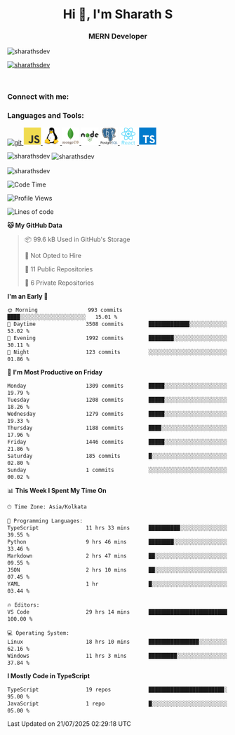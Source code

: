 <h1 align="center">Hi 👋, I'm Sharath S</h1>
<h3 align="center">MERN Developer</h3>

<p align="left"> <img src="https://komarev.com/ghpvc/?username=sharathsdev&label=Profile%20views&color=0e75b6&style=flat" alt="sharathsdev" /> </p>

<p align="left"> <a href="https://github.com/ryo-ma/github-profile-trophy"><img src="https://github-profile-trophy.vercel.app/?username=sharathsdev" alt="sharathsdev" /></a> </p>

<p align="left"> <a href="https://twitter.com/" target="blank"><img src="https://img.shields.io/twitter/follow/?logo=twitter&style=for-the-badge" alt="" /></a> </p>

<h3 align="left">Connect with me:</h3>
<p align="left">
</p>

<h3 align="left">Languages and Tools:</h3>
<p align="left"> <a href="https://git-scm.com/" target="_blank" rel="noreferrer"> <img src="https://www.vectorlogo.zone/logos/git-scm/git-scm-icon.svg" alt="git" width="40" height="40"/> </a> <a href="https://developer.mozilla.org/en-US/docs/Web/JavaScript" target="_blank" rel="noreferrer"> <img src="https://raw.githubusercontent.com/devicons/devicon/master/icons/javascript/javascript-original.svg" alt="javascript" width="40" height="40"/> </a> <a href="https://www.linux.org/" target="_blank" rel="noreferrer"> <img src="https://raw.githubusercontent.com/devicons/devicon/master/icons/linux/linux-original.svg" alt="linux" width="40" height="40"/> </a> <a href="https://www.mongodb.com/" target="_blank" rel="noreferrer"> <img src="https://raw.githubusercontent.com/devicons/devicon/master/icons/mongodb/mongodb-original-wordmark.svg" alt="mongodb" width="40" height="40"/> </a> <a href="https://nodejs.org" target="_blank" rel="noreferrer"> <img src="https://raw.githubusercontent.com/devicons/devicon/master/icons/nodejs/nodejs-original-wordmark.svg" alt="nodejs" width="40" height="40"/> </a> <a href="https://www.postgresql.org" target="_blank" rel="noreferrer"> <img src="https://raw.githubusercontent.com/devicons/devicon/master/icons/postgresql/postgresql-original-wordmark.svg" alt="postgresql" width="40" height="40"/> </a> <a href="https://reactjs.org/" target="_blank" rel="noreferrer"> <img src="https://raw.githubusercontent.com/devicons/devicon/master/icons/react/react-original-wordmark.svg" alt="react" width="40" height="40"/> </a> <a href="https://www.typescriptlang.org/" target="_blank" rel="noreferrer"> <img src="https://raw.githubusercontent.com/devicons/devicon/master/icons/typescript/typescript-original.svg" alt="typescript" width="40" height="40"/> </a> </p>

<p><img align="left" src="https://github-readme-stats.vercel.app/api/top-langs?username=sharathsdev&show_icons=true&locale=en&layout=compact" alt="sharathsdev" /></p>

<p>&nbsp;<img align="center" src="https://github-readme-stats.vercel.app/api?username=sharathsdev&show_icons=true&locale=en" alt="sharathsdev" /></p>

<p><img align="center" src="https://github-readme-streak-stats.herokuapp.com/?user=sharathsdev&" alt="sharathsdev" /></p>
 
 <!--START_SECTION:waka-->
![Code Time](http://img.shields.io/badge/Code%20Time-930%20hrs%2043%20mins-blue)

![Profile Views](http://img.shields.io/badge/Profile%20Views-0-blue)

![Lines of code](https://img.shields.io/badge/From%20Hello%20World%20I%27ve%20Written-7.0%20million%20lines%20of%20code-blue)

**🐱 My GitHub Data** 

> 📦 99.6 kB Used in GitHub's Storage 
 > 
> 🚫 Not Opted to Hire
 > 
> 📜 11 Public Repositories 
 > 
> 🔑 6 Private Repositories 
 > 
**I'm an Early 🐤** 

```text
🌞 Morning                993 commits         ████░░░░░░░░░░░░░░░░░░░░░   15.01 % 
🌆 Daytime                3508 commits        █████████████░░░░░░░░░░░░   53.02 % 
🌃 Evening                1992 commits        ████████░░░░░░░░░░░░░░░░░   30.11 % 
🌙 Night                  123 commits         ░░░░░░░░░░░░░░░░░░░░░░░░░   01.86 % 
```
📅 **I'm Most Productive on Friday** 

```text
Monday                   1309 commits        █████░░░░░░░░░░░░░░░░░░░░   19.79 % 
Tuesday                  1208 commits        █████░░░░░░░░░░░░░░░░░░░░   18.26 % 
Wednesday                1279 commits        █████░░░░░░░░░░░░░░░░░░░░   19.33 % 
Thursday                 1188 commits        ████░░░░░░░░░░░░░░░░░░░░░   17.96 % 
Friday                   1446 commits        █████░░░░░░░░░░░░░░░░░░░░   21.86 % 
Saturday                 185 commits         █░░░░░░░░░░░░░░░░░░░░░░░░   02.80 % 
Sunday                   1 commits           ░░░░░░░░░░░░░░░░░░░░░░░░░   00.02 % 
```


📊 **This Week I Spent My Time On** 

```text
🕑︎ Time Zone: Asia/Kolkata

💬 Programming Languages: 
TypeScript               11 hrs 33 mins      ██████████░░░░░░░░░░░░░░░   39.55 % 
Python                   9 hrs 46 mins       ████████░░░░░░░░░░░░░░░░░   33.46 % 
Markdown                 2 hrs 47 mins       ██░░░░░░░░░░░░░░░░░░░░░░░   09.55 % 
JSON                     2 hrs 10 mins       ██░░░░░░░░░░░░░░░░░░░░░░░   07.45 % 
YAML                     1 hr                █░░░░░░░░░░░░░░░░░░░░░░░░   03.44 % 

🔥 Editors: 
VS Code                  29 hrs 14 mins      █████████████████████████   100.00 % 

💻 Operating System: 
Linux                    18 hrs 10 mins      ████████████████░░░░░░░░░   62.16 % 
Windows                  11 hrs 3 mins       █████████░░░░░░░░░░░░░░░░   37.84 % 
```

**I Mostly Code in TypeScript** 

```text
TypeScript               19 repos            ████████████████████████░   95.00 % 
JavaScript               1 repo              █░░░░░░░░░░░░░░░░░░░░░░░░   05.00 % 
```




 Last Updated on 21/07/2025 02:29:18 UTC
<!--END_SECTION:waka-->
